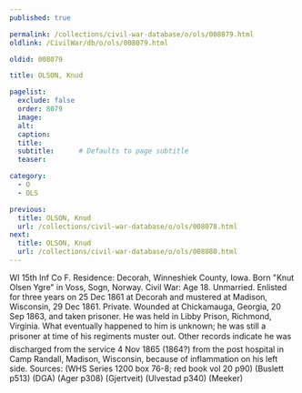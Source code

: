 ```yaml
---
published: true

permalink: /collections/civil-war-database/o/ols/008079.html
oldlink: /CivilWar/db/o/ols/008079.html

oldid: 008079

title: OLSON, Knud

pagelist:
  exclude: false
  order: 8079
  image: 
  alt:
  caption:
  title:
  subtitle:      # Defaults to page subtitle
  teaser:

category: 
  - O 
  - OLS

previous:
  title: OLSON, Knud
  url: /collections/civil-war-database/o/ols/008078.html  
next:
  title: OLSON, Knud
  url: /collections/civil-war-database/o/ols/008080.html   
---
```

WI 15th Inf Co F. Residence: Decorah, Winneshiek County, Iowa. Born &quot;Knut Olsen Ygre&quot; in Voss, Sogn, Norway. Civil War: Age 18. Unmarried. Enlisted for three years on 25 Dec 1861 at Decorah and mustered at Madison, Wisconsin, 29 Dec 1861. Private. Wounded at Chickamauga, Georgia, 20 Sep 1863, and taken prisoner. He was held in Libby Prison, Richmond, Virginia. What eventually happened to him is unknown; he was still a prisoner at time of his regiment&#146;s muster out. Other records indicate he was discharged from the service 4 Nov 1865 (1864?) from the post hospital in Camp Randall, Madison, Wisconsin, because of inflammation on his left side. Sources: (WHS Series 1200 box 76-8; red book vol 20 p90) (Buslett p513) (DGA) (Ager p308) (Gjertveit) (Ulvestad p340) (Meeker)